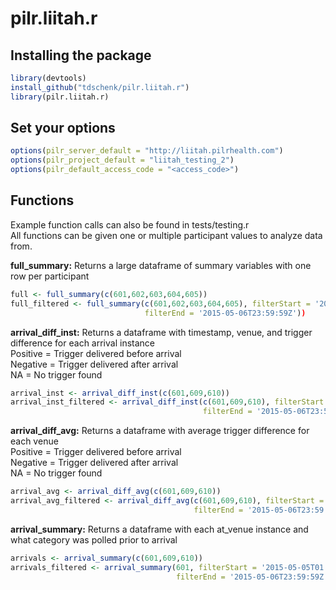 # pilr.liitah.r

## Installing the package

```` R
library(devtools)
install_github("tdschenk/pilr.liitah.r")
library(pilr.liitah.r)
````

## Set your options

```` R
options(pilr_server_default = "http://liitah.pilrhealth.com")
options(pilr_project_default = "liitah_testing_2")
options(pilr_default_access_code = "<access_code>")
````

## Functions

Example function calls can also be found in tests/testing.r  
All functions can be given one or multiple participant values to analyze data from.  

**full_summary:** Returns a large dataframe of summary variables with one row per participant
```` R
full <- full_summary(c(601,602,603,604,605))
full_filtered <- full_summary(c(601,602,603,604,605), filterStart = '2015-05-05T01:00:01Z',
                              filterEnd = '2015-05-06T23:59:59Z'))
````

**arrival_diff_inst:** Returns a dataframe with timestamp, venue, and trigger difference for each arrival instance    
Positive = Trigger delivered before arrival  
Negative = Trigger delivered after arrival  
NA = No trigger found  
```` R
arrival_inst <- arrival_diff_inst(c(601,609,610))
arrival_inst_filtered <- arrival_diff_inst(c(601,609,610), filterStart = '2015-05-05T01:00:01Z',
                                           filterEnd = '2015-05-06T23:59:59Z')
````

**arrival_diff_avg:** Returns a dataframe with average trigger difference for each venue  
Positive = Trigger delivered before arrival  
Negative = Trigger delivered after arrival  
NA = No trigger found  
```` R
arrival_avg <- arrival_diff_avg(c(601,609,610))
arrival_avg_filtered <- arrival_diff_avg(c(601,609,610), filterStart = '2015-05-05T01:00:01Z',
                                         filterEnd = '2015-05-06T23:59:59Z')
````

**arrival_summary:** Returns a dataframe with each at_venue instance and what category was polled prior to arrival  
```` R
arrivals <- arrival_summary(c(601,609,610))
arrivals_filtered <- arrival_summary(601, filterStart = '2015-05-05T01:00:01Z',
                                     filterEnd = '2015-05-06T23:59:59Z')
````

